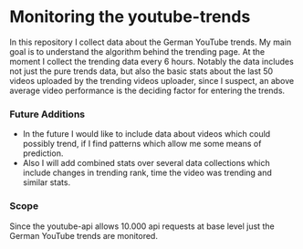 # Monitoring the youtube-trends

In this repository I collect data about the German YouTube trends. My main goal is to understand the algorithm behind the trending page.
At the moment I collect the trending data every 6 hours. Notably the data includes not just the pure trends data,
but also the basic stats about the last 50 videos uploaded by the trending videos uploader, since I suspect, an above average video performance
is the deciding factor for entering the trends.

### Future Additions
- In the future I would like to include data about videos which could possibly trend, if I find patterns which allow me some means of prediction.
- Also I will add combined stats over several data collections which include changes in trending rank, time the video was trending and similar stats.

### Scope
Since the youtube-api allows 10.000 api requests at base level just the German YouTube trends are monitored.
